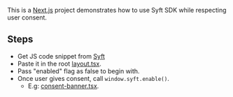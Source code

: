 This is a [Next.js](https://nextjs.org/) project demonstrates how to use Syft SDK while respecting user consent.

## Steps

- Get JS code snippet from [Syft](https://app.syftdata.com/dashboard/settings/snippets)
- Paste it in the root [layout.tsx](/src/app/layout.tsx). 
- Pass "enabled" flag as false to begin with.
- Once user gives consent, call `window.syft.enable()`.
   - E.g: [consent-banner.tsx](./src/app/consent-banner.tsx). 


